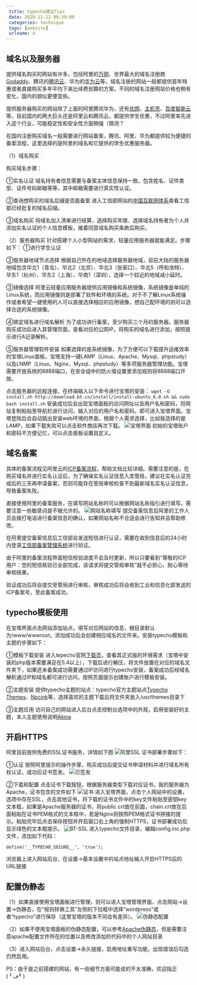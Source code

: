 ```yaml
---
 title: typecho建站Tips
 date: 2020-12-12 00:39:00
 categories: technique
 tags: [website]
 urlname: 4
--- 
```

## 域名以及服务器
提供域名购买的网站有许多，包括阿里的[万网][1]、世界最大的域名注册商[Godaddy][2]、腾讯的[腾讯云][3]、华为的[华为云][4]等，域名注册的网站一般都提供首年特惠或者直接购买多年平均下来比续费划算的方案，不同的域名注册网站价格也稍有变化，国内的貌似更便宜些。

提供服务器购买的网站除了上面的阿里腾讯华为，还有[优网][5]、[主机壳][6]、[百度智能云][7]等，目前国内的两大巨头还是阿里云和腾讯云，都提供学生优惠，不过阿里率先进入这个行业，可能稳定性和安全性方面稍强（猜测？

在国内注册购买域名一般需要进行网站备案，腾讯、阿里、华为都提供较为便捷的备案流程，这里选择的是阿里的域名和它提供的学生优惠服务器。

（1）域名购买

购买域名步骤：

①实名认证
域名持有者信息需要与备案主体信息保持一致，包含姓名、证件类型、证件号码邮箱等等，其中邮箱需要进行真实性认证。

②查询想购买的域名后缀是否能备案
进入工信部网站的[中国互联网体系][8]查看工信部已经批复的域名后缀。

③域名购买
将域名加入清单进行结算，选择购买年限、选择域名持有者为个人并添加实名认证的个人信息模板，接着同意域名购买条款后购买。

（2）服务器购买
针对搭建个人小型网站的需求，轻量应用服务器就能满足。步骤如下：
①进行学生认证

②服务器地域节点选择
根据自己所在的地域选择服务器地域，目前大陆的服务器地域包含华北1（青岛）、华北2（北京）、华北3（张家口）、华北5（呼和浩特）、华东1（杭州）、华东2（上海）、华南1（深圳），选择一个较近的地域减小延时。

③镜像选择
阿里云轻量应用服务器提供应用镜像和系统镜像，系统镜像是单纯的Linux系统，而应用镜像则是部署了软件和环境的系统。对于不了解Linux系统操作或者希望一键使用的人可以直接选择相应的应用镜像，想自己配环境的则可以选择合适的系统镜像。

④绑定域名进行域名解析
为了成功进行备案，至少购买三个月的服务器。服务器购买成功后进入其管理页面，查看对应的公网IP。将购买的域名进行添加，按照提示进行A记录解析。

⑤服务器管理软件安装
如果选择的是系统镜像，为了方便可以下载提升运维效率的宝塔Linux面板，宝塔支持一键LAMP（Linux、Apache、Mysql、phpstudy）以及LNMP（Linux、Nginx、Mysql、phpstudy）等多项服务器管理功能。宝塔需要开放系统的8888端口，在安全组中的防火墙设置里添加规则将8888端口开放。

点击服务器的远程连接，在终端输入以下命令进行宝塔的安装：
`wget -O install.sh http://download.bt.cn/install/install-ubuntu_6.0.sh && sudo bash install.sh`
安装成功后会出现宝塔面板的访问网址以及用户名和密码，将网站复制粘贴至导航栏进行访问，输入对应的用户名和密码，即可进入宝塔界面。宝塔登陆后会自动跳出安装web环境的界面，根据个人需求选择，比如我选择的是LAMP，如果下载失败可以点击软件商店再次下载。
![宝塔界面][9]
初始的宝塔账户和密码不方便记忆，可以点击面板设置自定义。

## 域名备案
具体的备案流程见阿里云的[ICP备案流程][10]，帮助文档比较详细。需要注意的是，在购买域名并进行实名认证后，为了确保实名认证信息入库管局，建议在实名认证完成后的三天再申请备案，否则可能存在管局审核检查不到最新域名实名认证信息，导致备案失败。

直接使用阿里的备案服务，在填写网站名称时可以根据网站名称指引进行填写，需要注意一些敏感词是不被允许的。
![网站名称填写][11]
提交备案信息后阿里的工作人员会拨打电话进行备案信息的确认，如果网站名称不合适会进行告知并且帮助修改。

在阿里提交备案信息后工信部会发送短信进行认证，需要在收到信息后的24小时内登录[工信部备案管理系统][12]进行验证。

由于阿里的备案流程界面短信校验进度不会及时更新，所以只要看到“尊敬的ICP用户：您的短信核验已全部完成，该请求将提交管局审核”就不必担心，耐心等待审核结果。

验证成功后将会提交至管局进行审核，审核成功后将会收到工业和信息化部发送的ICP备案号，至此备案成功。

## typecho模板使用
在宝塔界面点击网站添加站点，填写对应网站的信息，根目录默认为/www/wwwroot，添加成功后会创建相应域名的文件夹。安装typecho模板和主题的步骤如下：

①模板下载安装
进入tepecho官网[下载页][13]，查看其正式版的环境需求（宝塔中安装的php版本需要满足在5.4以上），下载后进行解压，将文件放置在对应的域名文件夹下，如果还未备案成功需要通过IP访问进行typecho安装，备案成功后经域名解析通过IP和域名都可进行访问，按照页面提示创建账户进行模板安装。

②主题安装
提供typecho主题的站点：typecho官方主题站点[Typecho Themes][14]、[Npcink][15]等，选择喜欢的主题下载后将文件夹放入/usr/themes目录下

③主题应用
访问自己的网站进入后台点击控制台选项中的外观，启用安装好的主题，本人主题使用说明[Akina][16]

## 开启HTTPS
阿里目前提供免费的SSL证书服务，详情如下图
![阿里SSL][17]
证书部署步骤如下：

①认证
按照阿里提示的操作步骤，购买成功后提交证书申请材料并进行域名所有权认证，成功后证书签发。
![已签发][18]

②下载和配置
点击证书下载按钮，根据服务器类型下载对应证书。我的服务器为Apache，证书包含的文件如下
![证书][19]
进入宝塔界面，点击个人网站中的设置，选项中存在SSL，点击其他证书，将下载的证书文件中的key文件粘贴至密钥key文本框，如果是Apache服务器的证书，将public.crt放在前面，chain.crt放在后面粘贴在证书PEM格式的文本框中，若是Nginx则按照PEM格式证书拼接的提示。粘贴完毕后点击保存按钮并开启窗口右上角的强制HTTPS，证书部署成功后显示绿色的文本框提示。
![BT-SSL][20]
进入typecho文件目录，编辑config.inc.php文件，添加如下代码：

    define('__TYPECHO_SECURE__', 'true');

浏览器上进入网站后台，在设置->基本设置中的站点地址输入开启HTTPS后的URL链接

## 配置伪静态
（1）如果直接使用宝塔面板进行管理，则可以进入宝塔管理界面，点击网站->设置->伪静态，在“规则转换工具”左侧的下拉框中选择“wordpress”或者“typecho”进行保存（这里宝塔的版本不同会有差异）。
![伪静态配置][21]

（2）如果不使用宝塔面板的伪静态配置，可以参考[Apache伪静态][22]，但是需要注意apache配置文件所在的位置以及修改添加的代码中的个人网站目录

（3）进入网站后台，点击设置->永久链接，启用地址重写功能，出现错误后勾选仍然启用。

PS：由于是之前搭建的网站，有一些细节方面可能说的不太准确，欢迎指正(╹ڡ╹ )


  [1]: https://wanwang.aliyun.com/
  [2]: https://sg.godaddy.com/zh
  [3]: https://dnspod.cloud.tencent.com/
  [4]: https://www.huaweicloud.com/product/domain.html
  [5]: https://www.youwebcloud.com/
  [6]: http://www.zhujike.com/
  [7]: https://cloud.baidu.com/
  [8]: http://xn--eqrt2g.xn--vuq861b/?spm=a2c4g.11186623.2.25.43314dc1O7oJzn#
  [9]: https://cdn.jsdelivr.net/gh/etamsylate-pupu/Image-host/blogImg/construct/BT-1.png
  [10]: https://help.aliyun.com/document_detail/61819.html?spm=a2c4g.11186623.3.2.56fc7bb3drkZ0l
  [11]: https://cdn.jsdelivr.net/gh/etamsylate-pupu/Image-host/blogImg/construct/step-1.png
  [12]: https://beian.miit.gov.cn/?spm=a2c4g.11186623.2.19.56d14b11fEgHLN#/Integrated/ComplaintA
  [13]: http://typecho.org/download
  [14]: https://typecho.me/
  [15]: https://www.npc.ink/tag/typecho-theme
  [16]: https://zhebk.cn/Web/userAkina.html
  [17]: https://cdn.jsdelivr.net/gh/etamsylate-pupu/Image-host/blogImg/construct/SSL.png
  [18]: https://cdn.jsdelivr.net/gh/etamsylate-pupu/Image-host/blogImg/construct/cert.png
  [19]: https://cdn.jsdelivr.net/gh/etamsylate-pupu/Image-host/blogImg/construct/crt.png
  [20]: https://cdn.jsdelivr.net/gh/etamsylate-pupu/Image-host/blogImg/construct/BT-SSL.png
  [21]: https://cdn.jsdelivr.net/gh/etamsylate-pupu/Image-host/blogImg/construct/apache-config.png
  [22]: https://www.typechodev.com/servers/remove_index_for_apache.html
